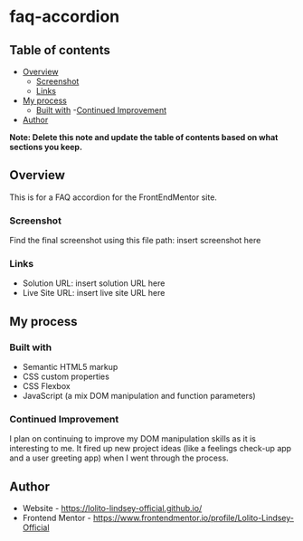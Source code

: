 # faq-accordion

## Table of contents

- [Overview](#overview)
  - [Screenshot](#screenshot)
  - [Links](#links)
- [My process](#my-process)
  - [Built with](#built-with)
  -[Continued Improvement](#continued-improvement)
- [Author](#author)

**Note: Delete this note and update the table of contents based on what sections you keep.**

## Overview

This is for a FAQ accordion for the FrontEndMentor site.

### Screenshot

Find the final screenshot using this file path: insert screenshot here

### Links

- Solution URL: insert solution URL here
- Live Site URL: insert live site URL here

## My process

### Built with

- Semantic HTML5 markup
- CSS custom properties
- CSS Flexbox
- JavaScript (a mix DOM manipulation and function parameters)

### Continued Improvement

I plan on continuing to improve my DOM manipulation skills as it is interesting to me. It fired up new project ideas (like a feelings check-up app and a user greeting app) when I went through the process. 

## Author

- Website - https://lolito-lindsey-official.github.io/
- Frontend Mentor - https://www.frontendmentor.io/profile/Lolito-Lindsey-Official
